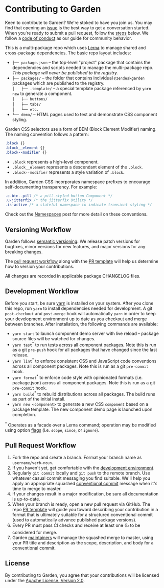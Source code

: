 # Contributing to Garden

Keen to contribute to Garden? We're stoked to have you join us. You may
find that opening an
[issue](https://github.com/zendeskgarden/css-components/issues) is the
best way to get a conversation started. When you're ready to submit a
pull request, follow the [steps](#pull-request-workflow) below. We
follow a [code of conduct](CODE_OF_CONDUCT.md) as our guide for
community behavior.

This is a multi-package repo which uses [Lerna](https://lernajs.io/) to
manage shared and cross-package dependencies. The basic repo layout
includes:

* `├── package.json` – the top-level "project" package that contains
  the dependencies and scripts needed to manage the multi-package repo.
  _This package will never be published to the registry._
* `├── packages/` – the folder that contains individual `@zendeskgarden`
  packages which are published to the registry.<br>
  `│   ├── .template/` – a special template package referenced by `yarn new`
  to generate a component.<br>
  `│   ├── buttons/`<br>
  `│   ├── tabs/`<br>
  `│   └── etc.`
* `└── demo/` – HTML pages used to test and demonstrate CSS component
  styling.

Garden CSS selectors use a form of BEM (Block Element Modifier) naming.
The naming convention follows a pattern:

```css
.block {}
.block__element {}
.block--modifier {}
```

* `.block` represents a high-level component.
* `.block__element` represents a descendant element of the `.block`.
* `.block--modifier` represents a style variation of `.block`.

In addition, Garden CSS incorporates namespace prefixes to encourage
self-documenting transparency. For example:

```css
.c-btn--pill /* a pill-styled button Component */
.u-jitterfix /* the jitterfix Utility */
.is-active /* a stateful namespace to indicate transient styling */
```

Check out the
[Namespaces](http://csswizardry.com/2015/03/more-transparent-ui-code-with-namespaces/)
post for more detail on these conventions.

## Versioning Workflow

Garden follows [semantic versioning](https://semver.org/). We release
patch versions for bugfixes, minor versions for new features, and major
versions for any breaking changes.

The [pull request workflow](#pull-request-workflow) along with the [PR
template](PULL_REQUEST_TEMPLATE.md) will help us determine how to
version your contributions.

All changes are recorded in applicable package CHANGELOG files.

## Development Workflow

Before you start, be sure [yarn](https://yarnpkg.com/en/) is installed
on your system. After you clone this repo, run `yarn` to install
dependencies needed for development. A git `post-checkout` and
`post-merge` hook will automatically `yarn` in order to keep your
development environment up to date as you checkout and merge between
branches. After installation, the following commands are available:

- `yarn start` to launch component demo server with live reload –
  package source files will be watched for changes.
- `yarn test`<sup>*</sup> to run tests across all component packages.
  Note this is run as a git `pre-push` hook for all packages that have
  changed since the last release.
- `yarn lint`<sup>*</sup> to enforce consistent CSS and JavaScript code
  conventions across all component packages. Note this is run as a git
  `pre-commit` hook.
- `yarn format`<sup>*</sup> to enforce code style with opinionated
  formats (i.e.  package.json) across all component packages. Note this
  is run as a git `pre-commit` hook.
- `yarn build`<sup>*</sup> to rebuild distributions across all packages.
  The build runs as part of the initial install.
- `yarn new <component>` to generate a new CSS `component` based on a
  package template. The new component demo page is launched upon
  completion.

<sup>*</sup> Operates as a facade over a Lerna command; operation may be
modified using option [flags](https://github.com/lerna/lerna#flags)
(i.e.  `scope`, `since`, or `ignore`).

## Pull Request Workflow

1. Fork the repo and create a branch. Format your branch name as
   `username/verb-noun`.
1. If you haven't yet, get comfortable with the [development
   environment](#development-workflow).
1. Regularly `git commit` locally and `git push` to the remote branch.
   Use whatever casual commit messaging you find suitable. We'll help
   you apply an appropriate squashed [conventional
   commit](https://conventionalcommits.org/) message when it's time to
   merge to master.
1. If your changes result in a major modification, be sure all
   documentation is up-to-date.
1. When your branch is ready, open a new pull request via GitHub.
   The repo [PR template](PULL_REQUEST_TEMPLATE.md) will guide you
   toward describing your contribution in a format that is ultimately
   suitable for a structured conventional commit (used to automatically
   advance published package versions).
1. Every PR must pass CI checks and receive at least one :+1: to be
   considered for merge.
1. Garden
   [maintainers](https://github.com/orgs/zendeskgarden/teams/maintainers)
   will manage the squashed merge to master, using your PR title and
   description as the scope, description, and body for a conventional
   commit.

## License

By contributing to Garden, you agree that your contributions will be
licensed under the [Apache License, Version 2.0](../LICENSE.md).
